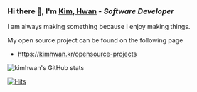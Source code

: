 ### Hi there 👋, I'm [Kim, Hwan](https://kimhwan.kr/) - ***Software Developer*** 



I am always making something because I enjoy making things.


My open source project can be found on the following page
- https://kimhwan.kr/opensource-projects

![kimhwan's GitHub stats](https://github-readme-stats.vercel.app/api?username=akon47&&show_icons=true&theme=dark)

[![Hits](https://hits.seeyoufarm.com/api/count/incr/badge.svg?url=https%3A%2F%2Fgithub.com%2Fakon47&count_bg=%2379C83D&title_bg=%23555555&icon=github.svg&icon_color=%23E7E7E7&title=hits&edge_flat=false)](https://github.com/akon47)

